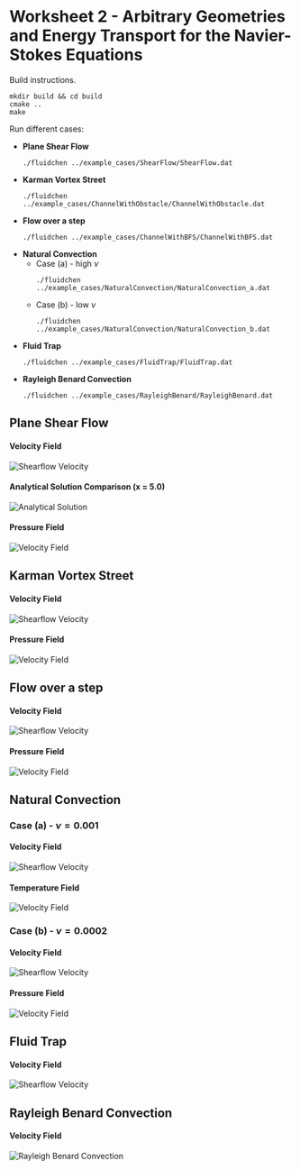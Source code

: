 # Worksheet 2 - Arbitrary Geometries and Energy Transport for the Navier-Stokes Equations

Build instructions.

```
mkdir build && cd build
cmake ..
make
```

Run different cases:

- **Plane Shear Flow**
  ```
  ./fluidchen ../example_cases/ShearFlow/ShearFlow.dat
  ```
- **Karman Vortex Street**
  ```
  ./fluidchen ../example_cases/ChannelWithObstacle/ChannelWithObstacle.dat
  ```
- **Flow over a step**
  ```
  ./fluidchen ../example_cases/ChannelWithBFS/ChannelWithBFS.dat
  ```
- **Natural Convection**
  - Case (a) - high $\nu$
    ```
    ./fluidchen ../example_cases/NaturalConvection/NaturalConvection_a.dat
    ```
  - Case (b) - low $\nu$
    ```
    ./fluidchen ../example_cases/NaturalConvection/NaturalConvection_b.dat
    ```
- **Fluid Trap**
  ```
  ./fluidchen ../example_cases/FluidTrap/FluidTrap.dat
  ```
- **Rayleigh Benard Convection**
  ```
  ./fluidchen ../example_cases/RayleighBenard/RayleighBenard.dat
  ```

## Plane Shear Flow

#### Velocity Field

![Shearflow Velocity](imgs/shearflow_velocity.png)

#### Analytical Solution Comparison (x = 5.0)

![Analytical Solution](imgs/shearflow_plot.png)

#### Pressure Field

![Velocity Field](imgs/shearflow_pressure.png)

## Karman Vortex Street

#### Velocity Field

![Shearflow Velocity](imgs/karman_velocity.png)

<!-- ### Streamlines
![Velocity Field](imgs/karman_streamlines.png) -->

#### Pressure Field

![Velocity Field](imgs/karman_pressure.png)

## Flow over a step

#### Velocity Field

![Shearflow Velocity](imgs/BFS_velocity.png)

#### Pressure Field

![Velocity Field](imgs/BFS_pressure.png)

## Natural Convection

### Case (a) - $\nu=0.001$

#### Velocity Field

![Shearflow Velocity](imgs/NC_a_velocity.png)

#### Temperature Field

![Velocity Field](imgs/NC_a_temp.png)

### Case (b) - $\nu = 0.0002$

#### Velocity Field

![Shearflow Velocity](imgs/NC_b_velocity.png)

#### Pressure Field

![Velocity Field](imgs/NC_b_temp.png)

## Fluid Trap

#### Velocity Field

![Shearflow Velocity](imgs/fluidtrap_temp.png)

## Rayleigh Benard Convection

#### Velocity Field

![Rayleigh Benard Convection](imgs/rayleigh_benard_velocity.png)
